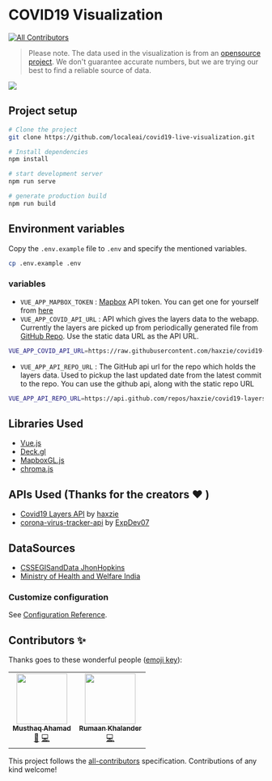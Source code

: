 # COVID19 Visualization
<!-- ALL-CONTRIBUTORS-BADGE:START - Do not remove or modify this section -->
[![All Contributors](https://img.shields.io/badge/all_contributors-2-orange.svg?style=flat-square)](#contributors-)
<!-- ALL-CONTRIBUTORS-BADGE:END -->
> Please note. The data used in the visualization is from an [opensource project](https://github.com/ExpDev07/coronavirus-tracker-api). We don't guarantee accurate numbers, but we are trying our best to find a reliable source of data.

![](https://github.com/localeai/covid19-live-visualization/raw/master/public/meta.png)
## Project setup
```bash
# Clone the project
git clone https://github.com/localeai/covid19-live-visualization.git

# Install dependencies
npm install

# start development server
npm run serve

# generate production build
npm run build
```

## Environment variables
Copy the `.env.example` file to `.env` and specify the mentioned variables.
```bash
cp .env.example .env
```
### variables
- `VUE_APP_MAPBOX_TOKEN` : [Mapbox](https://mapbox.com) API token. You can get one for yourself from [here](https://docs.mapbox.com/help/how-mapbox-works/access-tokens/)
- `VUE_APP_COVID_API_URL` : API which gives the layers data to the webapp. Currently the layers are picked up from periodically generated file from [GitHub Repo](https://github.com/covid19-layers-api). Use the static data URL as the API URL.
```bash
VUE_APP_COVID_API_URL=https://raw.githubusercontent.com/haxzie/covid19-layers-api/master/data/layers
```
- `VUE_APP_API_REPO_URL` : The GitHub api url for the repo which holds the layers data. Used to pickup the last updated date from the latest commit to the repo. You can use the github api, along with the static repo URL
```bash
VUE_APP_API_REPO_URL=https://api.github.com/repos/haxzie/covid19-layers-api
```
## Libraries Used
- [Vue.js](https://github.com/vuejs/vue)
- [Deck.gl](https://github.com/uber/deck.gl)
- [MapboxGL.js](https://github.com/mapbox/mapbox-gl-js)
- [chroma.js](https://github.com/gka/chroma.js)

## APIs Used (Thanks for the creators :heart: )
- [Covid19 Layers API](https://github.com/haxzie/covid19-layers-api) by [haxzie](https://github.com/haxzie)
- [corona-virus-tracker-api](https://github.com/ExpDev07/coronavirus-tracker-api) by [ExpDev07](https://github.com/ExpDev07)

## DataSources
- [CSSEGISandData JhonHopkins](https://github.com/CSSEGISandData/COVID-19)
- [Ministry of Health and Welfare India](https://mohfw.gov.in)

### Customize configuration
See [Configuration Reference](https://cli.vuejs.org/config/).

## Contributors ✨

Thanks goes to these wonderful people ([emoji key](https://allcontributors.org/docs/en/emoji-key)):

<!-- ALL-CONTRIBUTORS-LIST:START - Do not remove or modify this section -->
<!-- prettier-ignore-start -->
<!-- markdownlint-disable -->
<table>
  <tr>
    <td align="center"><a href="http://haxzie.com"><img src="https://avatars1.githubusercontent.com/u/53584487?v=4" width="100px;" alt=""/><br /><sub><b>Musthaq Ahamad</b></sub></a><br /><a href="#design-haxzie" title="Design">🎨</a> <a href="https://github.com/localeai/covid19-live-visualization/commits?author=haxzie" title="Code">💻</a></td>
    <td align="center"><a href="https://rumaan.me"><img src="https://avatars1.githubusercontent.com/u/18492868?v=4" width="100px;" alt=""/><br /><sub><b>Rumaan Khalander</b></sub></a><br /><a href="https://github.com/localeai/covid19-live-visualization/commits?author=rumaan" title="Code">💻</a></td>
  </tr>
</table>

<!-- markdownlint-enable -->
<!-- prettier-ignore-end -->
<!-- ALL-CONTRIBUTORS-LIST:END -->

This project follows the [all-contributors](https://github.com/all-contributors/all-contributors) specification. Contributions of any kind welcome!
